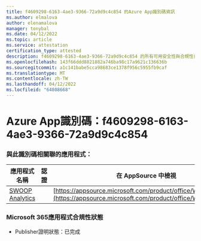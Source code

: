 ```yaml
---
title: f4609298-6163-4ae3-9366-72a9d9c4c854 的Azure App識別碼資訊
ms.author: elmalova
author: elenamalova
manager: tonybal
ms.date: 04/12/2022
ms.topic: article
ms.service: attestation
certification_type: attested
description: f4609298-6163-4ae3-9366-72a9d9c4c854 的所有可用安全性與合規性資訊。
ms.openlocfilehash: 143f66ddd8821882a746ba98c17a9621c136636b
ms.sourcegitcommit: a1c141babe5cca98683ce1378f956c5955fb9caf
ms.translationtype: MT
ms.contentlocale: zh-TW
ms.lasthandoff: 04/12/2022
ms.locfileid: "64808668"
---
```

# <a name="azure-app-id-f4609298-6163-4ae3-9366-72a9d9c4c854"></a>Azure App識別碼：f4609298-6163-4ae3-9366-72a9d9c4c854


### <a name="apps-associated-with-this-id"></a>與此識別碼相關聯的應用程式：
| **應用程式名稱** | **認證** | **在 AppSource 中檢視** |
|--------------|---------------|-----------------------|
| [SWOOP Analytics](../forward/WA200000877.md) |  | [https://appsource.microsoft.com/product/office/WA200000877](https://appsource.microsoft.com/product/office/WA200000877) |

### <a name="microsoft-365-app-compliance-status"></a>Microsoft 365應用程式合規性狀態
- Publisher證明狀態：已完成
